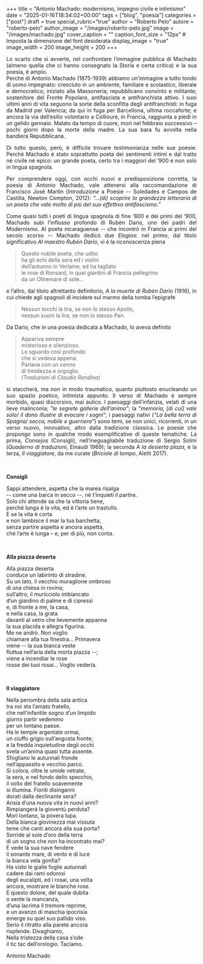 +++
title = "Antonio Machado: modernismo, impegno civile e intimismo"
date = "2025-01-16T18:34:02+00:00"
tags = ["blog", "poesia"]
categories = ["post"]
draft = true
special_rubric="true"
author = "Roberto Pelo"
autore = "roberto-pelo"
author_image = "/images/roberto-pelo.jpg"
image = "/images/machado.jpg"
cover_caption = ""
caption_font_size = "12px"  # Imposta la dimensione del font desiderata
display_image = "true"
image_width = 200
image_height = 200
+++

<div style="text-align: justify">



Lo scarto che si avverte, nel confrontare l’immagine pubblica di Machado (almeno quella che ci hanno consegnato la Storia e certa critica) e la sua poesia, è ampio.  
Perché di Antonio Machado (1875-1939) abbiamo un’immagine a tutto tondo di uomo impegnato: cresciuto in un ambiente, familiare e scolastico, liberale e democratico; iniziato alla Massoneria; repubblicano convinto e militante; sostenitore del Fronte Popolare, antifascista e antifranchista attivo. I suoi ultimi anni di vita seguono la sorte della sconfitta degli antifranchisti: in fuga da Madrid per Valencia; da qui in fuga per Barcellona, ultima roccaforte; e ancora la via dell’esilio volontario a Collioure, in Francia, raggiunta a piedi in un gelido gennaio. Malato da tempo di cuore, morì nel febbraio successivo – pochi giorni dopo la morte della madre. La sua bara fu avvolta nella bandiera Repubblicana.  

Di tutto questo, però, è difficile trovare testimonianza nelle sue poesie. Perché Machado è stato soprattutto poeta dei sentimenti intimi e dal tratto né civile né epico: un grande poeta, certo tra i maggiori del ‘900 e non solo in lingua spagnola.  

Per comprendere oggi, con occhi nuovi e predisposizione corretta, la poesia di Antonio Machado, vale attenersi alla raccomandazione di Francisco Josè Martìn (*Introduzione* a Poesie -- Soledades e Campos de Castilla, Newton Compton, 2012): *“…(di) scoprire la grandezza letteraria di un poeta che vale molto di più del suo effettivo antifascismo.”*  

Come quasi tutti i poeti di lingua spagnola di fine ‘800 e dei primi del ‘900, Machado subì l’influsso profondo di Rubèn Darìo, uno dei padri del Modernismo. Al poeta nicaraguense -- che incontrò in Francia ai primi del secolo scorso -- Machado dedicò due *Elogios*: nel primo, dal titolo significativo *Al maestro Rubèn Darìo*, vi è la riconoscenza piena  

>Questo nobile poeta, che udito  
ha gli echi della sera ed i violini  
dell’autunno in Verlaine, ed ha tagliato  
le rose di Ronsard, in quei giardini
di Francia pellegrino  
da un Oltremare di sole…  

e l’altro, dal titolo altrettanto definitorio, *A la muerte di Rubèn Darìo* (1916), in cui chiede agli spagnoli di incidere sul marmo della tomba l’epigrafe

>Nessun tocchi la lira, se non lo stesso Apollo,  
nessun suoni la lira, se non lo stesso Pan.

Da Darìo, che in una poesia dedicata a Machado, lo aveva definito

>Appariva sempre  
misterioso e silenzioso.  
Lo sguardo così profondo  
che si vedeva appena.  
Parlava con un cenno  
di timidezza e orgoglio.  
*(Traduzioni di Claudio Rendina)*  

si staccherà, ma non in modo traumatico, quanto piuttosto enucleando un suo spazio poetico, intimista appunto.
Il verso di Machado è sempre morbido, quasi discorsivo, mai aulico. I paesaggi dell’infanzia, velati di una lieve malinconia; *"le segrete gallerie dell’anima"*; la *"memoria, [di cui] vale solo/ il dono illustre di evocare i sogni"*; i paesaggi nativi (*"La bella terra di Spagna/ secca, nobile e guerriera"*) sono temi, se non unici, ricorrenti, in un verso nuovo, innovativo, altro dalla tradizione classica.
Le poesie che propongo sono in qualche modo esemplificative di queste tematiche. La prima, *Consejos* (Consigli), nell’ineguagliabile traduzione di Sergio Solmi (*Quaderno di traduzioni*, Einaudi 1969); la seconda *A la desierta plaza*, e la terza, *Il viaggiatore*, da me curate (*Briciole di tempo*, Aletti 2017).


</br>

**Consigli**

Sappi attendere, aspetta che la marea risalga  
-- come una barca in secco --, né t’inquieti il partire.    
Solo chi attende sa che la vittoria tiene,  
perché lunga è la vita, ed è l’arte un trastullo.  
E se la vita è corta  
e non lambisce il mar la tua barchetta,  
senza partire aspetta e ancora aspetta,  
ché l’arte è lunga – e, per di più, non conta.  


</br>


**Alla piazza deserta**

Alla piazza deserta  
conduce un labirinto di stradine.  
Su un lato, il vecchio muraglione ombroso  
di una chiesa in rovina;  
sull’altro, il muricciolo imbiancato  
d’un giardino di palme e di cipressi  
e, di fronte a me, la casa,  
e nella casa, la grata  
davanti al vetro che lievemente appanna  
la sua placida e allegra figurina.  
Me ne andrò. Non voglio  
chiamare alla tua finestra… Primavera  
viene -- la sua bianca veste  
fluttua nell’aria della morta piazza --;  
viene a incendiar le rose  
rosse dei tuoi rosai… Voglio vederla.  

</br>

**Il viaggiatore**

Nella penombra della sala antica  
tra noi sta l’amato fratello,  
che nell’infantile sogno d’un limpido  
giorno partir vedemmo  
per un lontano paese.  
Ha le tempie argentate ormai,  
un ciuffo grigio sull’angusta fronte;  
e la fredda inquietudine degli occhi  
svela un’anima quasi tutta assente.  
Sfogliano le autunnali fronde  
nell’appassito e vecchio parco.  
Si colora, oltre le umide vetrate,  
la sera, e nel fondo dello specchio,  
il volto del fratello soavemente  
si illumina. Fioriti disinganni  
dorati dalla declinante sera?  
Ansia d’una nuova vita in nuovi anni?  
Rimpiangerà la gioventù perduta?  
Morì lontano, la povera lupa.  
Della bianca giovinezza mai vissuta  
teme che canti ancora alla sua porta?  
Sorride al sole d’oro della terra  
di un sogno che non ha incontrato mai?  
E vede la sua nave fendere  
il sonante mare, di vento e di luce  
la bianca vela gonfia?  
Ha visto le gialle foglie autunnali  
cadere dai rami odorosi  
degli eucalipti, ed i rosai, una volta  
ancora, mostrare le bianche rose.  
E questo dolore, del quale dubita  
o sente la mancanza,  
d’una lacrima il tremore reprime,  
e un avanzo di maschia ipocrisia  
emerge su quel suo pallido viso.  
Serio il ritratto alla parete ancora  
risplende. Divaghiamo,  
Nella tristezza della casa s’ode  
il tic tac dell’orologio. Taciamo.  


Antonio Machado  
